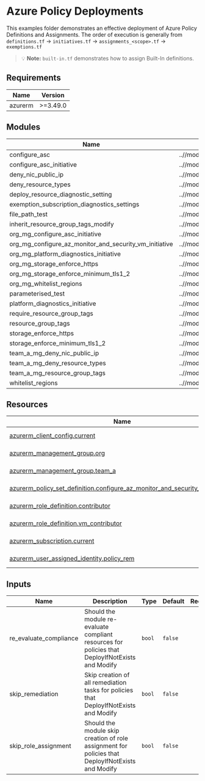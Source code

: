 <!-- BEGIN_TF_DOCS -->
# Azure Policy Deployments

This examples folder demonstrates an effective deployment of Azure Policy Definitions and Assignments. The order of execution is generally from `definitions.tf` -> `initiatives.tf` -> `assignments_<scope>.tf` -> `exemptions.tf`

> 💡 **Note:** `built-in.tf` demonstrates how to assign Built-In definitions.

## Requirements

| Name | Version |
|------|---------|
| azurerm | >=3.49.0 |

## Modules

| Name | Source | Version |
|------|--------|---------|
| configure_asc | ..//modules/definition | n/a |
| configure_asc_initiative | ..//modules/initiative | n/a |
| deny_nic_public_ip | ..//modules/definition | n/a |
| deny_resource_types | ..//modules/definition | n/a |
| deploy_resource_diagnostic_setting | ..//modules/definition | n/a |
| exemption_subscription_diagnostics_settings | ..//modules/exemption | n/a |
| file_path_test | ..//modules/definition | n/a |
| inherit_resource_group_tags_modify | ..//modules/definition | n/a |
| org_mg_configure_asc_initiative | ..//modules/set_assignment | n/a |
| org_mg_configure_az_monitor_and_security_vm_initiative | ..//modules/set_assignment | n/a |
| org_mg_platform_diagnostics_initiative | ..//modules/set_assignment | n/a |
| org_mg_storage_enforce_https | ..//modules/def_assignment | n/a |
| org_mg_storage_enforce_minimum_tls1_2 | ..//modules/def_assignment | n/a |
| org_mg_whitelist_regions | ..//modules/def_assignment | n/a |
| parameterised_test | ..//modules/definition | n/a |
| platform_diagnostics_initiative | ..//modules/initiative | n/a |
| require_resource_group_tags | ..//modules/definition | n/a |
| resource_group_tags | ..//modules/initiative | n/a |
| storage_enforce_https | ..//modules/definition | n/a |
| storage_enforce_minimum_tls1_2 | ..//modules/definition | n/a |
| team_a_mg_deny_nic_public_ip | ..//modules/def_assignment | n/a |
| team_a_mg_deny_resource_types | ..//modules/def_assignment | n/a |
| team_a_mg_resource_group_tags | ..//modules/set_assignment | n/a |
| whitelist_regions | ..//modules/definition | n/a |

## Resources

| Name | Type |
|------|------|
| [azurerm_client_config.current](https://registry.terraform.io/providers/hashicorp/azurerm/latest/docs/data-sources/client_config) | data source |
| [azurerm_management_group.org](https://registry.terraform.io/providers/hashicorp/azurerm/latest/docs/data-sources/management_group) | data source |
| [azurerm_management_group.team_a](https://registry.terraform.io/providers/hashicorp/azurerm/latest/docs/data-sources/management_group) | data source |
| [azurerm_policy_set_definition.configure_az_monitor_and_security_vm_initiative](https://registry.terraform.io/providers/hashicorp/azurerm/latest/docs/data-sources/policy_set_definition) | data source |
| [azurerm_role_definition.contributor](https://registry.terraform.io/providers/hashicorp/azurerm/latest/docs/data-sources/role_definition) | data source |
| [azurerm_role_definition.vm_contributor](https://registry.terraform.io/providers/hashicorp/azurerm/latest/docs/data-sources/role_definition) | data source |
| [azurerm_subscription.current](https://registry.terraform.io/providers/hashicorp/azurerm/latest/docs/data-sources/subscription) | data source |
| [azurerm_user_assigned_identity.policy_rem](https://registry.terraform.io/providers/hashicorp/azurerm/latest/docs/data-sources/user_assigned_identity) | data source |

## Inputs

| Name | Description | Type | Default | Required |
|------|-------------|------|---------|:--------:|
| re_evaluate_compliance | Should the module re-evaluate compliant resources for policies that DeployIfNotExists and Modify | `bool` | `false` | no |
| skip_remediation | Skip creation of all remediation tasks for policies that DeployIfNotExists and Modify | `bool` | `false` | no |
| skip_role_assignment | Should the module skip creation of role assignment for policies that DeployIfNotExists and Modify | `bool` | `false` | no |


<!-- END_TF_DOCS -->